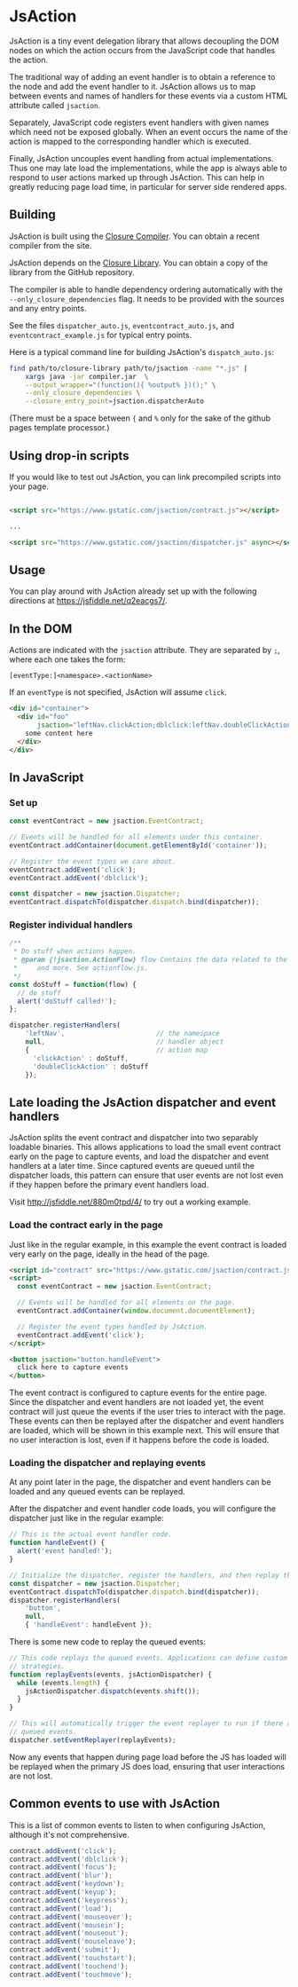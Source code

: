 # JsAction

JsAction is a tiny event delegation library that allows decoupling the DOM nodes
on which the action occurs from the JavaScript code that handles the action.

The traditional way of adding an event handler is to obtain a reference to the
node and add the event handler to it. JsAction allows us to map between events
and names of handlers for these events via a custom HTML attribute called
`jsaction`.

Separately, JavaScript code registers event handlers with given names which need
not be exposed globally. When an event occurs the name of the action is mapped
to the corresponding handler which is executed.

Finally, JsAction uncouples event handling from actual implementations. Thus one
may late load the implementations, while the app is always able to respond to
user actions marked up through JsAction. This can help in greatly reducing page
load time, in particular for server side rendered apps.

## Building

JsAction is built using the [Closure
Compiler](http://github.com/google/closure-compiler). You can obtain a recent
compiler from the site.

JsAction depends on the [Closure
Library](http://github.com/google/closure-library). You can obtain a copy of the
library from the GitHub repository.

The compiler is able to handle dependency ordering automatically with the
`--only_closure_dependencies` flag. It needs to be provided with the sources and
any entry points.

See the files `dispatcher_auto.js`, `eventcontract_auto.js`, and
`eventcontract_example.js` for typical entry points.

Here is a typical command line for building JsAction's `dispatch_auto.js`:

```bash
find path/to/closure-library path/to/jsaction -name "*.js" |
    xargs java -jar compiler.jar  \
    --output_wrapper="(function(){ %output% })();" \
    --only_closure_dependencies \
    --closure_entry_point=jsaction.dispatcherAuto
```

(There must be a space between `{` and `%` only for the sake of the github pages
template processor.)

## Using drop-in scripts

If you would like to test out JsAction, you can link precompiled scripts into
your page.

```html

<script src="https://www.gstatic.com/jsaction/contract.js"></script>

...

<script src="https://www.gstatic.com/jsaction/dispatcher.js" async></script>
```

## Usage

You can play around with JsAction already set up with the following directions
at https://jsfiddle.net/q2eacgs7/.

## In the DOM

Actions are indicated with the `jsaction` attribute. They are separated by `;`,
where each one takes the form:

```
[eventType:]<namespace>.<actionName>
```

If an `eventType` is not specified, JsAction will assume `click`.

```html
<div id="container">
  <div id="foo"
       jsaction="leftNav.clickAction;dblclick:leftNav.doubleClickAction">
    some content here
  </div>
</div>
```

## In JavaScript

### Set up

```javascript
const eventContract = new jsaction.EventContract;

// Events will be handled for all elements under this container.
eventContract.addContainer(document.getElementById('container'));

// Register the event types we care about.
eventContract.addEvent('click');
eventContract.addEvent('dblclick');

const dispatcher = new jsaction.Dispatcher;
eventContract.dispatchTo(dispatcher.dispatch.bind(dispatcher));
```

### Register individual handlers

```javascript
/**
 * Do stuff when actions happen.
 * @param {!jsaction.ActionFlow} flow Contains the data related to the action
 *     and more. See actionflow.js.
 */
const doStuff = function(flow) {
  // do stuff
  alert('doStuff called!');
};

dispatcher.registerHandlers(
    'leftNav',                       // the namespace
    null,                            // handler object
    {                                // action map
      'clickAction' : doStuff,
      'doubleClickAction' : doStuff
    });
```

## Late loading the JsAction dispatcher and event handlers

JsAction splits the event contract and dispatcher into two separably loadable
binaries. This allows applications to load the small event contract early on the
page to capture events, and load the dispatcher and event handlers at a later
time. Since captured events are queued until the dispatcher loads, this pattern
can ensure that user events are not lost even if they happen before the primary
event handlers load.

Visit http://jsfiddle.net/880m0tpd/4/ to try out a working example.

### Load the contract early in the page

Just like in the regular example, in this example the event contract is loaded
very early on the page, ideally in the head of the page.

```html
<script id="contract" src="https://www.gstatic.com/jsaction/contract.js"></script>
<script>
  const eventContract = new jsaction.EventContract;

  // Events will be handled for all elements on the page.
  eventContract.addContainer(window.document.documentElement);

  // Register the event types handled by JsAction.
  eventContract.addEvent('click');
</script>

<button jsaction="button.handleEvent">
  click here to capture events
</button>
```

The event contract is configured to capture events for the entire page. Since
the dispatcher and event handlers are not loaded yet, the event contract will
just queue the events if the user tries to interact with the page. These events
can then be replayed after the dispatcher and event handlers are loaded, which
will be shown in this example next. This will ensure that no user interaction is
lost, even if it happens before the code is loaded.

### Loading the dispatcher and replaying events

At any point later in the page, the dispatcher and event handlers can be loaded
and any queued events can be replayed.

After the dispatcher and event handler code loads, you will configure the
dispatcher just like in the regular example:

```javascript
// This is the actual event handler code.
function handleEvent() {
  alert('event handled!');
}

// Initialize the dispatcher, register the handlers, and then replay the queued events.
const dispatcher = new jsaction.Dispatcher;
eventContract.dispatchTo(dispatcher.dispatch.bind(dispatcher));
dispatcher.registerHandlers(
    'button',
    null,
    { 'handleEvent': handleEvent });
```

There is some new code to replay the queued events:

```javascript
// This code replays the queued events. Applications can define custom replay
// strategies.
function replayEvents(events, jsActionDispatcher) {
  while (events.length) {
    jsActionDispatcher.dispatch(events.shift());
  }
}

// This will automatically trigger the event replayer to run if there are
// queued events.
dispatcher.setEventReplayer(replayEvents);
```

Now any events that happen during page load before the JS has loaded will be
replayed when the primary JS does load, ensuring that user interactions are not
lost.

## Common events to use with JsAction

This is a list of common events to listen to when configuring JsAction, although
it's not comprehensive.

```javascript
contract.addEvent('click');
contract.addEvent('dblclick');
contract.addEvent('focus');
contract.addEvent('blur');
contract.addEvent('keydown');
contract.addEvent('keyup');
contract.addEvent('keypress');
contract.addEvent('load');
contract.addEvent('mouseover');
contract.addEvent('mousein');
contract.addEvent('mouseout');
contract.addEvent('mouseleave');
contract.addEvent('submit');
contract.addEvent('touchstart');
contract.addEvent('touchend');
contract.addEvent('touchmove');
```
